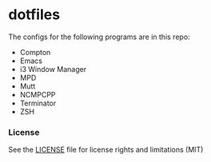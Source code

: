 # dotfiles


The configs for the following programs are in this repo:

 - Compton
 - Emacs
 - i3 Window Manager
 - MPD
 - Mutt
 - NCMPCPP
 - Terminator
 - ZSH

### License
 See the [LICENSE](LICENSE) file for license rights and limitations (MIT)
